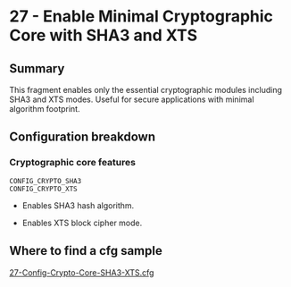 # 27 - Enable Minimal Cryptographic Core with SHA3 and XTS

## Summary

This fragment enables only the essential cryptographic modules including SHA3 and XTS modes. Useful for secure applications with minimal algorithm footprint.

## Configuration breakdown

### Cryptographic core features

```none
CONFIG_CRYPTO_SHA3
CONFIG_CRYPTO_XTS
```

* Enables SHA3 hash algorithm.

* Enables XTS block cipher mode.

## Where to find a cfg sample

[27-Config-Crypto-Core-SHA3-XTS.cfg](../../beagle-board/6.6.32/packaging/27-Config-Crypto-Core-SHA3-XTS.cfg)
